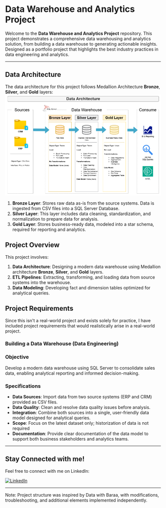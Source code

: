 # Data Warehouse and Analytics Project

Welcome to the **Data Warehouse and Analytics Project** repository.
This project demonstrates a comprehensive data warehousing and analytics solution, from building a data warehouse to generating actionable insights. Designed as a portfolio project that highlights the best industry practices in data engineering and analytics.

---
## Data Architecture

The data architecture for this project follows Medallion Architecture **Bronze**, **Silver**, and **Gold** layers:
![Data Architecture](docs/Data_Architecture.png)

1. **Bronze Layer**: Stores raw data as-is from the source systems. Data is ingested from CSV files into a SQL Server Database.
2. **Silver Layer**: This layer includes data cleaning, standardization, and normalization to prepare data for analysis.
3. **Gold Layer**: Stores business-ready data, modeled into a star schema, required for reporting and analytics.

## Project Overview

This project involves:

1. **Data Architecture**: Designing a modern data warehouse using Medallion architecture **Bronze**, **Silver**, and **Gold** layers.
2. **ETL Pipelines**: Extracting, transforming, and loading data from source systems into the warehouse.
3. **Data Modeling**: Developing fact and dimension tables optimized for analytical queries.

## Project Requirements
Since this isn't a real-world project and exists solely for practice, I have included project requirements that would realistically arise in a real-world project.

### Building a Data Warehouse (Data Engineering)

### Objective
Develop a modern data warehouse using SQL Server to consolidate sales data, enabling analytical reporting and informed decision-making.

### Specifications
- **Data Sources**: Import data from two source systems (ERP and CRM) provided as CSV files.
- **Data Quality**: Clean and resolve data quality issues before analysis.
- **Integration**: Combine both sources into a single, user-friendly data model designed for analytical queries.
- **Scope**: Focus on the latest dataset only; historization of data is not required
- **Documentation**: Provide clear documentation of the data model to support both business stakeholders and analytics teams.

---

## Stay Connected with me!

Feel free to connect with me on LinkedIn:

[![LinkedIn](https://img.shields.io/badge/LinkedIn-0077B5?style=for-the-badge&logo=linkedin&logoColor=white)](https://www.linkedin.com/in/davis-addink-6a7651224/)

---

Note: Project structure was inspired by Data with Baraa, with modifications, troubleshooting, and additional elements implemented independently.

